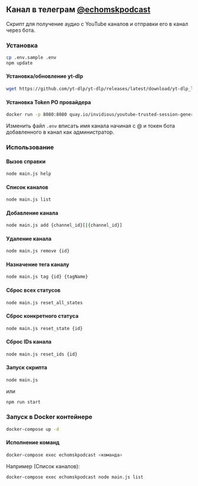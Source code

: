 ## Канал в телеграм [@echomskpodcast](https://t.me/echomskpodcast)

Скрипт для получение аудио с YouTube каналов и отправки его в канал через бота.

### Установка

```bash
cp .env.sample .env
npm update
```

#### Установка/обновление yt-dlp

```bash
wget https://github.com/yt-dlp/yt-dlp/releases/latest/download/yt-dlp_linux -O ./yt-dlp && chmod +x ./yt-dlp
```

#### Установка Token PO провайдера

```bash
docker run -p 8080:8080 quay.io/invidious/youtube-trusted-session-generator:webserver
```

Изменить файл `.env` вписать имя канала начиная с @ и токен бота добавленного в канал как администратор. 

### Использование

#### Вызов справки

```bash
node main.js help
```

#### Список каналов

```bash
node main.js list
```

#### Добавление канала

```bash
node main.js add {channel_id}[|{channel_id}]
```

#### Удаление канала

```bash
node main.js remove {id}
```

#### Назначение тега каналу

```bash
node main.js tag {id} {tagName}
```

#### Сброс всех статусов

```bash
node main.js reset_all_states
```

#### Сброс конкретного статуса

```bash
node main.js reset_state {id}
```

#### Сброс IDs канала

```bash
node main.js reset_ids {id}
```

#### Запуск скрипта

```bash
node main.js
```

или

```bash
npm run start
```

### Запуск в Docker контейнере

```bash
docker-compose up -d
```

#### Исполнение команд

```bash
docker-compose exec echomskpodcast <команда>
```

Например (Список каналов):
```bash
docker-compose exec echomskpodcast node main.js list
```
